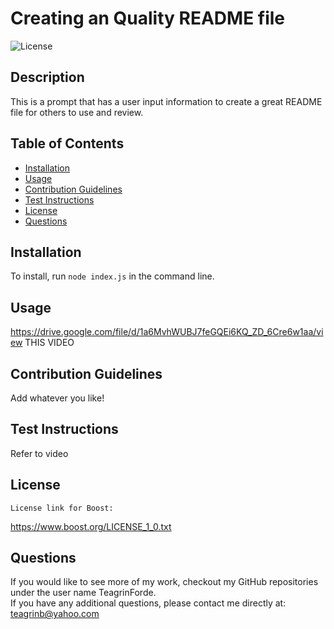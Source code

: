 # Creating an Quality README file
  ![License](https://img.shields.io/badge/License-Boost_1.0-lightblue.svg)

  ## Description

  This is a prompt that has a user input information to create a great README file for others to use and review.

  ## Table of Contents

  - [Installation](#installation)
  - [Usage](#usage)
  - [Contribution Guidelines](#guidelines)
  - [Test Instructions](#test)
  - [License](#license)
  - [Questions](#userName)

  ## Installation

  To install, run ```node index.js``` in the command line. 

  ## Usage
  
  https://drive.google.com/file/d/1a6MvhWUBJ7feGQEi6KQ_ZD_6Cre6w1aa/view
  THIS VIDEO

  ## Contribution Guidelines

  Add whatever you like!

  ## Test Instructions

  Refer to video

  ## License
    
    License link for Boost:
  https://www.boost.org/LICENSE_1_0.txt
  
  ## Questions
  If you would like to see more of my work, checkout my GitHub repositories under the user name TeagrinForde.
  <br>
  If you have any additional questions, please contact me directly at:  teagrinb@yahoo.com
